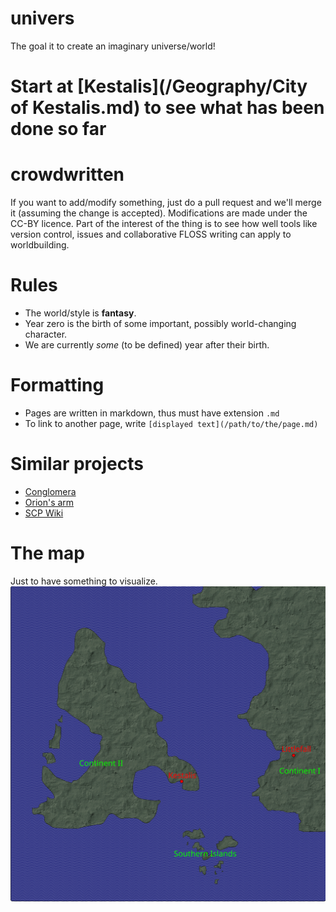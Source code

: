 # univers
The goal it to create an imaginary universe/world!

# Start at [Kestalis](/Geography/City of Kestalis.md) to see what has been done so far

# crowdwritten
If you want to add/modify something, just do a pull request and we'll merge it (assuming the change is accepted).
Modifications are made under the CC-BY licence.
Part of the interest of the thing is to see how well tools like version control, issues and collaborative FLOSS writing can apply to worldbuilding.

# Rules
* The world/style is **fantasy**.
* Year zero is the birth of some important, possibly world-changing character.
* We are currently *some* (to be defined) year after their birth.

# Formatting
* Pages are written in markdown, thus must have extension `.md`
* To link to another page, write `[displayed text](/path/to/the/page.md)`


# Similar projects
* [Conglomera](http://conglomera.wikia.com/wiki/FAQs/New_User%27s_Guide)
* [Orion's arm](http://www.orionsarm.com/)
* [SCP Wiki](http://www.scp-wiki.net/)

# The map
Just to have something to visualize.
![map](/map.svg)
